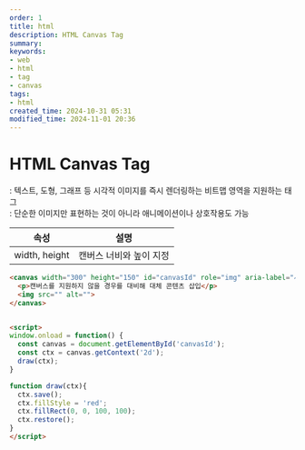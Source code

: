 ```yaml
---
order: 1
title: html
description: HTML Canvas Tag
summary:
keywords:
- web
- html
- tag
- canvas
tags:
- html
created_time: 2024-10-31 05:31
modified_time: 2024-11-01 20:36
---
```


# HTML Canvas Tag
: 텍스트, 도형, 그래프 등 시각적 이미지를 즉시 렌더링하는 비트맵 영역을 지원하는 태그  
: 단순한 이미지만 표현하는 것이 아니라 애니메이션이나 상호작용도 가능  

속성 | 설명
---|---
width, height | 캔버스 너비와 높이 지정


```html
<canvas width="300" height="150" id="canvasId" role="img" aria-label="사각형 이미지">
  <p>캔버스를 지원하지 않을 경우를 대비해 대체 콘텐츠 삽입</p>
  <img src="" alt="">
</canvas>


<script>
window.onload = function() {
  const canvas = document.getElementById('canvasId');
  const ctx = canvas.getContext('2d');
  draw(ctx);
}

function draw(ctx){
  ctx.save();
  ctx.fillStyle = 'red';
  ctx.fillRect(0, 0, 100, 100);
  ctx.restore();
}
</script>
```